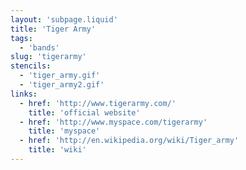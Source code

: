 ```yaml
---
layout: 'subpage.liquid'
title: 'Tiger Army'
tags:
  - 'bands'
slug: 'tigerarmy'
stencils:
  - 'tiger_army.gif'
  - 'tiger_army2.gif'
links:
  - href: 'http://www.tigerarmy.com/'
    title: 'official website'
  - href: 'http://www.myspace.com/tigerarmy'
    title: 'myspace'
  - href: 'http://en.wikipedia.org/wiki/Tiger_army'
    title: 'wiki'
---
```

